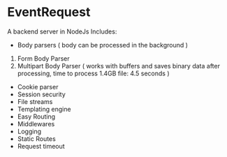 # EventRequest
A backend server in NodeJs
Includes:
- Body parsers ( body can be processed in the background )
1) Form Body Parser
2) Multipart Body Parser ( works with buffers and saves binary data after processing, time to process 1.4GB file: 4.5 seconds )
- Cookie parser
- Session security
- File streams
- Templating engine
- Easy Routing
- Middlewares
- Logging
- Static Routes
- Request timeout
